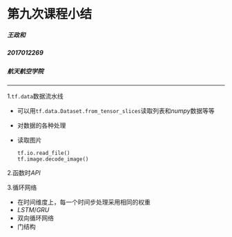 # 第九次课程小结

##### 王政和

##### 2017012269

##### 航天航空学院

***

1.`tf.data`数据流水线

* 可以用`tf.data.Dataset.from_tensor_slices`读取列表和$numpy$数据等等

* 对数据的各种处理

* 读取图片

  ```
  tf.io.read_file()
  tf.image.decode_image()
  ```

2.函数时$API$

3.循环网络

* 在时间维度上，每一个时间步处理采用相同的权重
* $LSTM$/$GRU$
* 双向循环网络
* 门结构

